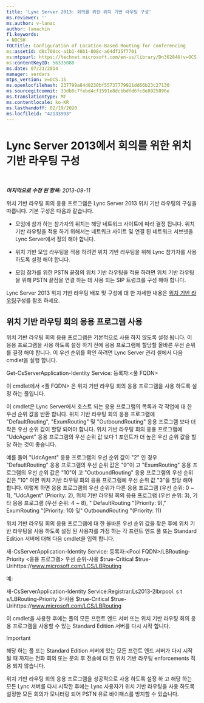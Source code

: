 ```yaml
---
title: 'Lync Server 2013: 회의를 위한 위치 기반 라우팅 구성'
ms.reviewer: ''
ms.author: v-lanac
author: lanachin
f1.keywords:
- NOCSH
TOCTitle: Configuration of Location-Based Routing for conferencing
ms:assetid: d8c708cc-a1b1-48b1-808c-a64df15f7701
ms:mtpsurl: https://technet.microsoft.com/en-us/library/Dn362846(v=OCS.15)
ms:contentKeyID: 56335088
ms.date: 07/23/2014
manager: serdars
mtps_version: v=OCS.15
ms.openlocfilehash: 237799a84d0230bf55737779921dd66b23c27130
ms.sourcegitcommit: 33db8c7febd4cf1591e8dcbbdfd6fc8e8925896e
ms.translationtype: MT
ms.contentlocale: ko-KR
ms.lasthandoff: 02/19/2020
ms.locfileid: "42133993"
---
```

<div data-xmlns="http://www.w3.org/1999/xhtml">

<div class="topic" data-xmlns="http://www.w3.org/1999/xhtml" data-msxsl="urn:schemas-microsoft-com:xslt" data-cs="http://msdn.microsoft.com/">

<div data-asp="https://msdn2.microsoft.com/asp">

# <a name="configuration-of-location-based-routing-for-conferencing-in-lync-server-2013"></a>Lync Server 2013에서 회의를 위한 위치 기반 라우팅 구성

</div>

<div id="mainSection">

<div id="mainBody">

<span> </span>

_**마지막으로 수정 된 항목:** 2013-09-11_

위치 기반 라우팅 회의 응용 프로그램은 Lync Server 2013 위치 기반 라우팅의 구성을 따릅니다. 기본 구성은 다음과 같습니다.

  - 모임에 참가 하는 참가자의 위치는 해당 네트워크 사이트에 따라 결정 됩니다. 위치 기반 라우팅을 적용 하기 위해서는 네트워크 사이트 및 연결 된 네트워크 서브넷을 Lync Server에서 정의 해야 합니다.

  - 위치 기반 모임 라우팅을 적용 하려면 위치 기반 라우팅을 위해 Lync 참가자를 사용 하도록 설정 해야 합니다.

  - 모임 참가를 위한 PSTN 끝점의 위치 기반 라우팅을 적용 하려면 위치 기반 라우팅을 위해 PSTN 끝점을 연결 하는 데 사용 되는 SIP 트렁크를 구성 해야 합니다.

Lync Server 2013 위치 기반 라우팅 배포 및 구성에 대 한 자세한 내용은 [위치 기반 라우팅](lync-server-2013-configuring-location-based-routing.md)구성를 참조 하세요.

<div>

## <a name="enabling-the-location-based-routing-conferencing-application"></a>위치 기반 라우팅 회의 응용 프로그램 사용

위치 기반 라우팅 회의 응용 프로그램은 기본적으로 사용 하지 않도록 설정 됩니다. 이 응용 프로그램을 사용 하도록 설정 하기 전에 응용 프로그램에 할당할 올바른 우선 순위를 결정 해야 합니다. 이 우선 순위를 확인 하려면 Lync Server 관리 셸에서 다음 cmdlet을 실행 합니다.

Get-CsServerApplication-Identity Service: 등록자:\<풀 FQDN\>

이 cmdlet에서 \<풀 FQDN\> 은 위치 기반 라우팅 회의 응용 프로그램을 사용 하도록 설정 하는 풀입니다.

이 cmdlet은 Lync Server에서 호스트 되는 응용 프로그램의 목록과 각 작업에 대 한 우선 순위 값을 반환 합니다. 위치 기반 라우팅 회의 응용 프로그램에 "DefaultRouting", "ExumRouting" 및 "OutboundRouting" 응용 프로그램 보다 더 작은 우선 순위 값이 할당 되어야 합니다. 위치 기반 라우팅 회의 응용 프로그램에 "UdcAgent" 응용 프로그램의 우선 순위 값 보다 1 포인트가 더 높은 우선 순위 값을 할당 하는 것이 좋습니다.

예를 들어 "UdcAgent" 응용 프로그램의 우선 순위 값이 "2" 인 경우 "DefaultRouting" 응용 프로그램의 우선 순위 값은 "9"이 고 "ExumRouting" 응용 프로그램의 우선 순위 값은 "10"이 고 "OutboundRouting" 응용 프로그램의 우선 순위 값은 "10" 이면 위치 기반 라우팅 회의 응용 프로그램에 우선 순위 값 "3"을 할당 해야 합니다. 이렇게 하면 응용 프로그램의 우선 순위가 다른 응용 프로그램 (우선 순위: 0 ~ 1), "UdcAgent" (Priority: 2), 위치 기반 라우팅 회의 응용 프로그램 (우선 순위: 3), 기타 응용 프로그램 (우선 순위: 4 ~ 8), " DefaultRouting "(Priority: 9)," ExumRouting "(Priority: 10) 및" OutboundRouting "(Priority: 11)

위치 기반 라우팅 회의 응용 프로그램에 대 한 올바른 우선 순위 값을 찾은 후에 위치 기반 라우팅을 사용 하도록 설정 된 사용자를 가정 하는 각 프런트 엔드 풀 또는 Standard Edition 서버에 대해 다음 cmdlet을 입력 합니다.

새-CsServerApplication-Identity Service: 등록자:\<Pool FQDN\>/LBRouting-Priority \<응용 프로그램\> 우선 순위-사용 $true-Critical $true-Urihttps://www.microsoft.com/LCS/LBRouting

예:

새-CsServerApplication-Identity Service:Registrar:Ls2013-2lbrpool. s t s/LBRouting-Priority 3-사용 $true-Critical $true-Urihttps://www.microsoft.com/LCS/LBRouting

이 cmdlet을 사용한 후에는 풀의 모든 프런트 엔드 서버 또는 위치 기반 라우팅 회의 응용 프로그램을 사용할 수 있는 Standard Edition 서버를 다시 시작 합니다.

<div>


> [!IMPORTANT]  
> 해당 하는 풀 또는 Standard Edition 서버에 있는 모든 프런트 엔드 서버가 다시 시작 될 때 까지는 전화 회의 또는 문의 후 전송에 대 한 위치 기반 라우팅 enforcements 적용 되지 않습니다.



</div>

위치 기반 라우팅 회의 응용 프로그램을 성공적으로 사용 하도록 설정 하 고 해당 하는 모든 Lync 서버를 다시 시작한 후에는 Lync 사용자가 위치 기반 라우팅을 사용 하도록 설정한 모든 회의가 모니터링 되어 PSTN 유료 바이패스를 방지할 수 있습니다.

</div>

</div>

<span> </span>

</div>

</div>

</div>

